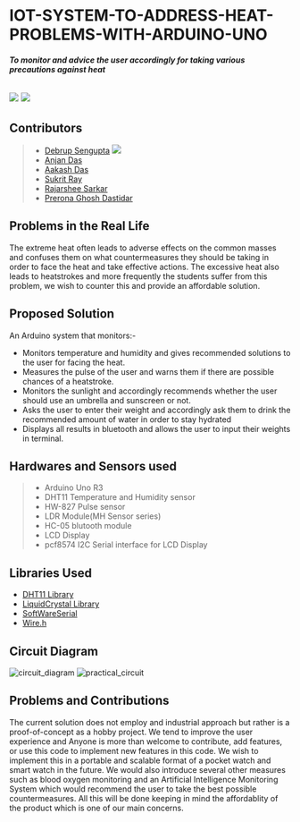 # IOT-SYSTEM-TO-ADDRESS-HEAT-PROBLEMS-WITH-ARDUINO-UNO
##### To monitor and advice the user accordingly for taking various precautions against heat

![](https://img.shields.io/badge/Arduino-2.3.2-red) ![](https://img.shields.io/badge/Contribute_Now!-yellow)
---

## Contributors
>- [Debrup Sengupta](mailto:debrupsengupta26@gmail.com) ![](https://img.shields.io/badge/TopContributor!-green)
>- [Anjan Das](mailto:anjandas1920@gmail.com)
>- [Aakash Das](mailto:pfaakashdas@gmail.com) 
>- [Sukrit Ray](mailto:samfeghterman@gmail.com) 
>- [Rajarshee Sarkar](mailto:sarkarrajarshee2003@gmail.com)
>- [Prerona Ghosh Dastidar](mailto:preronargd@gmail.com)

## Problems in the Real Life
The extreme heat often leads to adverse effects on the common masses and confuses them on what countermeasures they should be taking in order to face the heat and take effective actions. 
The excessive heat also leads to heatstrokes and more frequently the students suffer from this problem, we wish to counter this and provide an affordable solution.

## Proposed Solution

An Arduino system that monitors:- 

- Monitors temperature and humidity and gives recommended solutions to the user for facing the heat.
- Measures the pulse of the user and warns them if there are possible chances of a heatstroke.
- Monitors the sunlight and accordingly recommends whether the user should use an umbrella and sunscreen or not.
- Asks the user to enter their weight and accordingly ask them to drink the recommended amount of water in order to stay hydrated
- Displays all results in bluetooth and allows the user to input their weights in terminal.

## Hardwares and Sensors used

>- Arduino Uno R3
>- DHT11 Temperature and Humidity sensor
>- HW-827 Pulse sensor
>- LDR Module(MH Sensor series)
>- HC-05 blutooth module
>- LCD Display
>- pcf8574 I2C Serial interface for LCD Display

## Libraries Used

- [DHT11 Library](https://codeload.github.com/adidax/dht11/legacy.zip/refs/heads/master)
- [LiquidCrystal Library](https://downloads.arduino.cc/libraries/github.com/arduino-libraries/LiquidCrystal-1.0.7.zip)
- [SoftWareSerial](https://docs.arduino.cc/learn/built-in-libraries/software-serial/)
- [Wire.h](https://www.arduino.cc/reference/en/language/functions/communication/wire/)


## Circuit Diagram

![circuit_diagram](https://github.com/debrup27/IOT-SYSTEM-TO-ADDRESS-HEAT-PROBLEMS-WITH-ARDUINO-UNO/assets/168071999/d508d659-7bc7-4377-a5ca-110a92b6839f)
![practical_circuit](https://github.com/debrup27/IOT-SYSTEM-TO-ADDRESS-HEAT-PROBLEMS-WITH-ARDUINO-UNO/assets/168071999/fa43967f-eb18-404a-9446-3bef63ec1880)


## Problems and Contributions

The current solution does not employ and industrial approach but rather is a proof-of-concept as a hobby project. We tend to improve the user experience and 
Anyone is more than welcome to contribute, add features, or use this code to implement new features in this code. We wish to implement this in a portable and scalable format of a pocket watch and 
smart watch in the future. We would also introduce several other measures such as blood oxygen monitoring and an Artificial Intelligence Monitoring System which would recommend the user to take the best
possible countermeasures. All this will be done keeping in mind the affordablity of the product which is one of our main concerns.
